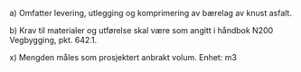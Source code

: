 a) Omfatter levering, utlegging og komprimering av bærelag av knust asfalt.

b) Krav til materialer og utførelse skal være som angitt i håndbok N200 Vegbygging, pkt. 642.1.

x) Mengden måles som prosjektert anbrakt volum. Enhet: m3

